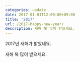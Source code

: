 ```yaml
---
categories: update
date: 2017-01-01T12:00:00+09:00
title: '2017'
url: /2017-happy-new-year/
description: 새해 복 많이 받으세요.
---
```


2017년 새해가 밝았네요.

새해 복 많이 받으세요.

